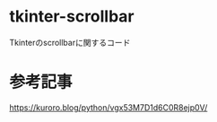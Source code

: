 # tkinter-scrollbar
Tkinterのscrollbarに関するコード

# 参考記事
https://kuroro.blog/python/vgx53M7D1d6C0R8ejp0V/
